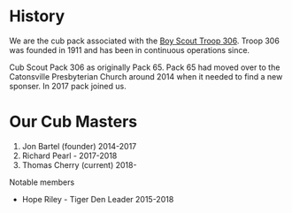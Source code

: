 <!-- Title: About Pack 306 -->

# History #

We are the cub pack associated with the [Boy Scout Troop 306](http://ourtroop306.org/).  Troop 306 was founded in 1911 and has been in continuous operations since.

Cub Scout Pack 306 as originally Pack 65. Pack 65 had moved over to the Catonsville Presbyterian Church around 2014 when it needed to find a new sponser. In 2017 pack <add number> joined us.

# Our Cub Masters #
1. Jon Bartel (founder) 2014-2017
1. Richard Pearl - 2017-2018
1. Thomas Cherry (current) 2018-

Notable members

* Hope Riley - Tiger Den Leader 2015-2018
